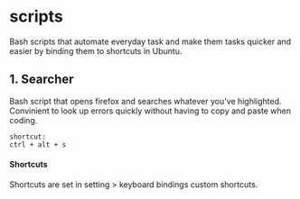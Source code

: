 # scripts
Bash scripts that automate everyday task and make them tasks quicker and easier by binding them to shortcuts in Ubuntu.

## 1. Searcher
Bash script that opens firefox and searches whatever you've highlighted. Convinient to look up errors quickly without having to copy and paste when coding.
```
shortcut:
ctrl + alt + s
```

#### Shortcuts
Shortcuts are set in setting > keyboard bindings custom shortcuts.
